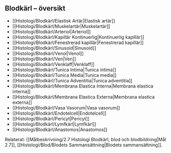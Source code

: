 ## Blodkärl – översikt

- [[Histologi/Blodkärl/Elastisk Artär|Elastisk artär]]
- [[Histologi/Blodkärl/Muskelartär|Muskelartär]]
- [[Histologi/Blodkärl/Arteriol|Arteriol]]
- [[Histologi/Blodkärl/Kapillär Kontinuerlig|Kontinuerlig kapillär]]
- [[Histologi/Blodkärl/Fenestrerad kapillär|Fenestrerad kapillär]]
- [[Histologi/Blodkärl/Sinusoid|Sinusoid]]
- [[Histologi/Blodkärl/Venol|Venol]]
- [[Histologi/Blodkärl/Ven|Ven]]
- [[Histologi/Blodkärl/Venklaff|Venklaff]]
- [[Histologi/Blodkärl/Tunica Intima|Tunica intima]]
- [[Histologi/Blodkärl/Tunica Media|Tunica media]]
- [[Histologi/Blodkärl/Tunica Adventitia|Tunica adventitia]]
- [[Histologi/Blodkärl/Membrana Elastica Interna|Membrana elastica interna]]
- [[Histologi/Blodkärl/Membrana Elastica Externa|Membrana elastica externa]]
- [[Histologi/Blodkärl/Vasa Vasorum|Vasa vasorum]]
- [[Histologi/Blodkärl/Endotelcell|Endotelcell]]
- [[Histologi/Blodkärl/Pericyt|Pericyt]]
- [[Histologi/Blodkärl/Lymfkärl|Lymfkärl]]
- [[Histologi/Blodkärl/Anastomos|Anastomos]]

Relaterat: [[Målbeskrivning/2.7 Histologi Blodkärl, blod och blodbildning|Mål 2.7]], [[Histologi/Blod/Blodets Sammansättning|Blodets sammansättning]].

